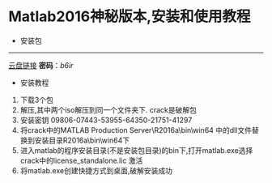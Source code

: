 **Matlab2016神秘版本,安装和使用教程**
===
+ 安装包
---
[云盘链接](https://pan.baidu.com/s/19SC-S9igBMdT1NjbSo3FrA "破解版") **密码**：*b6ir*
+ 安装教程
1. 下载3个包
2. 解压,其中两个iso解压到同一个文件夹下.  crack是破解包
3. 安装密钥
    09806-07443-53955-64350-21751-41297
5. 将crack中的MATLAB Production Server\R2016a\bin\win64 中的dll文件替换到安装目录R2016a\bin\win64下
6. 进入matlab的程序安装目录(不是安装包目录)的bin下,打开matlab.exe选择crack中的license_standalone.lic 激活
7. 将matlab.exe创建快捷方式到桌面,破解安装成功
